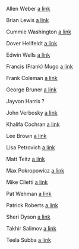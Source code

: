Allen Weber
[a link](https://github.com/allenweber)

Brian Lewis
[a link](https://github.com/Blewis95)

Cummie Washington
[a link](https://github.com/cummiew)

Dover Hellfeldt
[a link](https://github.com/doverh)

Edwin Wells
[a link](https://github.com/edwinwells)

Francis (Frank) Mugo
[a link](https://github.com/frankmugo)

Frank Coleman
[a link](https://github.com/franque1)

George Bruner
[a link](https://github.com/gbruner)

Jayvon Harris
?

John Verbosky
[a link](https://github.com/jverbosky)

Khalifa Cochran
[a link](https://github.com/Spac3Man2)

Lee Brown
[a link](https://github.com/lbrown528)

Lisa Petrovich
[a link](https://github.com/lisatechhirestudent)

Matt Teitz
[a link](https://github.com/mwteitz)

Max Pokropowicz
[a link](https://github.com/mpokropowicz)

Mike Ciletti
[a link](https://github.com/michaelciletti)

Pat Wehman
[a link](https://github.com/wehman)

Patrick Roberts
[a link](https://github.com/probpgh)

Sheri Dyson
[a link](https://github.com/dysonsl)

Takhir Salimov
[a link](https://github.com/Takhir78)

Teela Subba
[a link](https://github.com/subbat9710)